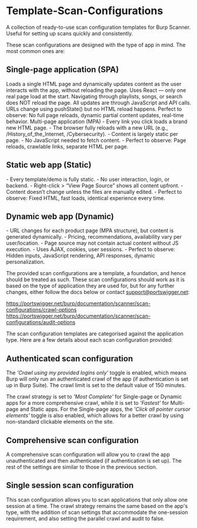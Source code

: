 # Template-Scan-Configurations
A collection of ready-to-use scan configuration templates for Burp Scanner. Useful for setting up scans quickly and consistently.

These scan configurations are designed with the type of app in mind. The most common ones are:

<h2>Single-page application (SPA)</h2>
Loads a single HTML page and dynamically updates content as the user interacts with the app, without reloading the page.
Uses React — only one real page load at the start.
Navigating through playlists, songs, or search does NOT reload the page.
All updates are through JavaScript and API calls.
URLs change using pushState() but no HTML reload happens.
Perfect to observe: No full page reloads, dynamic partial content updates, real-time behavior.

</h2>Multi-page application (MPA)</h2>
- Every link you click loads a brand new HTML page.
- The browser fully reloads with a new URL (e.g., /History_of_the_Internet, /Cybersecurity).
- Content is largely static per page.
- No JavaScript needed to fetch content.
- Perfect to observe: Page reloads, crawlable links, separate HTML per page.

<h2>Static web app (Static)</h2>
- Every template/demo is fully static.
- No user interaction, login, or backend.
- Right-click > “View Page Source” shows all content upfront.
- Content doesn’t change unless the files are manually edited.
- Perfect to observe: Fixed HTML, fast loads, identical experience every time.

<h2>Dynamic web app (Dynamic)</h2>
- URL changes for each product page (MPA structure), but content is generated dynamically.
- Pricing, recommendations, availability vary per user/location.
- Page source may not contain actual content without JS execution.
- Uses AJAX, cookies, user sessions. 
- Perfect to observe: Hidden inputs, JavaScript rendering, API responses, dynamic personalization.

The provided scan configurations are a template, a foundation, and hence should be treated as such. These scan configurations should work as it is based on the type of application they are used for, but for any further changes, either follow the docs below or contact support@portswigger.net:

https://portswigger.net/burp/documentation/scanner/scan-configurations/crawl-options
https://portswigger.net/burp/documentation/scanner/scan-configurations/audit-options

The scan configuration templates are categorised against the application type. Here are a few details about each scan configuration provided:

<h2>Authenticated scan configuration</h2>
The <i>'Crawl using my provided logins only'</i> toggle is enabled, which means Burp will only run an authenticated crawl of the app (if authentication is set up in Burp Suite). The crawl limit is set to the default value of 150 minutes.

The crawl strategy is set to <i>'Most Complete'</i> for Single-page or Dynamic apps for a more comprehensive crawl, while it is set to <i>'Fastest'</i> for Multi-page and Static apps. For the Single-page apps, the <i>'Click all pointer cursor elements'</i> toggle is also enabled, which allows for a better crawl by using non-standard clickable elements on the site.

<h2>Comprehensive scan configuration</h2>
A comprehensive scan configuration will allow you to crawl the app unauthenticated and then authenticated (if authentication is set up). The rest of the settings are similar to those in the previous section.

<h2>Single session scan configuration</h2>
This scan configuration allows you to scan applications that only allow one session at a time. The crawl strategy remains the same based on the app's type, with the addition of scan settings that accommodate the one-session requirement, and also setting the parallel crawl and audit to false.
